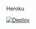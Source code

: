 Heroku

[![Deploy](https://www.herokucdn.com/deploy/button.svg)](https://heroku.com/deploy?template=https://github.com/ys/goatcounter-on-heroku)
